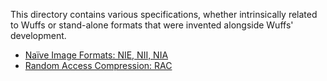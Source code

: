 This directory contains various specifications, whether intrinsically related to
Wuffs or stand-alone formats that were invented alongside Wuffs' development.

  - [Naïve Image Formats: NIE, NII, NIA](./nie-spec.md)
  - [Random Access Compression: RAC](./rac-spec.md)
